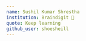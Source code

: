 ```yaml
---
name: Sushil Kumar Shrestha
institution: Braindigit 🚩 
quote: Keep learning
github_user: shoesheill
---
```

